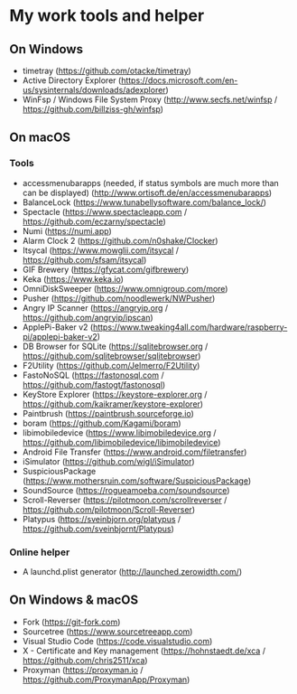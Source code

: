 # My work tools and helper

## On Windows

* timetray (https://github.com/otacke/timetray)
* Active Directory Explorer (https://docs.microsoft.com/en-us/sysinternals/downloads/adexplorer)
* WinFsp / Windows File System Proxy (http://www.secfs.net/winfsp / https://github.com/billziss-gh/winfsp)

## On macOS

### Tools

* accessmenubarapps (needed, if status symbols are much more than can be displayed) (http://www.ortisoft.de/en/accessmenubarapps)
* BalanceLock (https://www.tunabellysoftware.com/balance_lock/)
* Spectacle (https://www.spectacleapp.com / https://github.com/eczarny/spectacle)
* Numi (https://numi.app)
* Alarm Clock 2 (https://github.com/n0shake/Clocker)
* Itsycal (https://www.mowglii.com/itsycal / https://github.com/sfsam/itsycal)
* GIF Brewery (https://gfycat.com/gifbrewery)
* Keka (https://www.keka.io)
* OmniDiskSweeper (https://www.omnigroup.com/more)
* Pusher (https://github.com/noodlewerk/NWPusher)
* Angry IP Scanner (https://angryip.org / https://github.com/angryip/ipscan)
* ApplePi-Baker v2 (https://www.tweaking4all.com/hardware/raspberry-pi/applepi-baker-v2)
* DB Browser for SQLite (https://sqlitebrowser.org / https://github.com/sqlitebrowser/sqlitebrowser)
* F2Utility (https://github.com/Jelmerro/F2Utility)
* FastoNoSQL (https://fastonosql.com / https://github.com/fastogt/fastonosql)
* KeyStore Explorer (https://keystore-explorer.org / https://github.com/kaikramer/keystore-explorer)
* Paintbrush (https://paintbrush.sourceforge.io)
* boram (https://github.com/Kagami/boram)
* libimobiledevice (https://www.libimobiledevice.org / https://github.com/libimobiledevice/libimobiledevice)
* Android File Transfer (https://www.android.com/filetransfer)
* iSimulator (https://github.com/wigl/iSimulator)
* SuspiciousPackage (https://www.mothersruin.com/software/SuspiciousPackage)
* SoundSource (https://rogueamoeba.com/soundsource)
* Scroll-Reverser (https://pilotmoon.com/scrollreverser / https://github.com/pilotmoon/Scroll-Reverser)
* Platypus (https://sveinbjorn.org/platypus / https://github.com/sveinbjornt/Platypus)

### Online helper

* A launchd.plist generator (http://launched.zerowidth.com/)

## On Windows & macOS

* Fork (https://git-fork.com)
* Sourcetree (https://www.sourcetreeapp.com)
* Visual Studio Code (https://code.visualstudio.com)
* X - Certificate and Key management (https://hohnstaedt.de/xca / https://github.com/chris2511/xca)
* Proxyman (https://proxyman.io / https://github.com/ProxymanApp/Proxyman)
